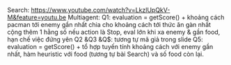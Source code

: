 Search: https://www.youtube.com/watch?v=LkzlUpQkV-M&feature=youtu.be
Multiagent: Q1: evaluation = getScore() + khoảng cách pacman tới enemy gần nhất chia cho khoảng cách tới thức ăn gàn nhất cộng thêm 1 hằng số nếu action là Stop, eval lớn khi xa enemy & gần food, hạn chế việc đứng yên
Q2 &Q3 &Q$: tương tự mã giả trong slide
Q5: evaluation = getScore() + tổ hợp tuyến tính khoảng cách với enemy gần nhất, hàm heuristic với food (tương tự bài Search) và số food còn lại. 
